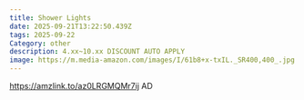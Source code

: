 ```yaml
---
title: Shower Lights
date: 2025-09-21T13:22:50.439Z
tags: 2025-09-22
Category: other
description: 4.xx~10.xx DISCOUNT AUTO APPLY
image: https://m.media-amazon.com/images/I/61b8+x-txIL._SR400,400_.jpg
---
```

https://amzlink.to/az0LRGMQMr7ij  AD